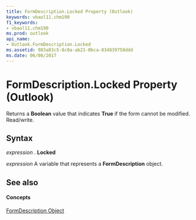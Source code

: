 ```yaml
---
title: FormDescription.Locked Property (Outlook)
keywords: vbaol11.chm190
f1_keywords:
- vbaol11.chm190
ms.prod: outlook
api_name:
- Outlook.FormDescription.Locked
ms.assetid: 983a83c5-8c0a-ab21-0bca-834839758ddd
ms.date: 06/08/2017
---
```



# FormDescription.Locked Property (Outlook)

Returns a **Boolean** value that indicates **True** if the form cannot be modified. Read/write.


## Syntax

 _expression_ . **Locked**

 _expression_ A variable that represents a **FormDescription** object.


## See also


#### Concepts


[FormDescription Object](formdescription-object-outlook.md)

